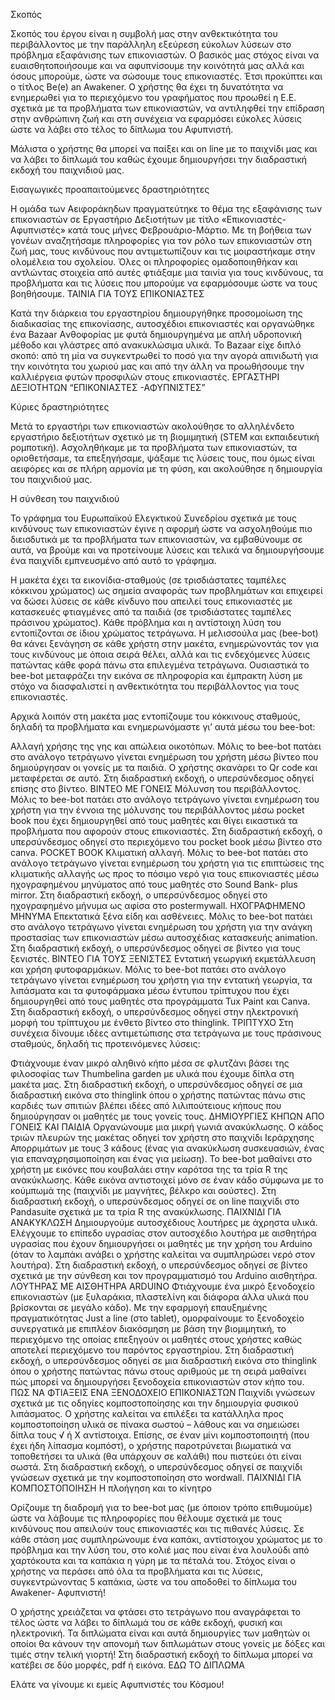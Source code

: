 Σκοπός

Σκοπός του έργου είναι η συμβολή μας στην ανθεκτικότητα του περιβάλλοντος με την παράλληλη εξεύρεση εύκολων λύσεων στο πρόβλημα εξαφάνισης των επικονιαστών. Ο βασικός μας στόχος είναι να ευαισθητοποιήσουμε και να αφυπνίσουμε την κοινότητά μας αλλά και όσους μπορούμε, ώστε να σώσουμε τους επικονιαστές. Έτσι προκύπτει και ο τίτλος Be(e) an Awakener. Ο χρήστης θα έχει τη δυνατότητα να ενημερωθεί για το περιεχόμενο του γραφήματος που προωθεί η Ε.Ε.  σχετικά με τα προβλήματα των επικονιαστών, να αντιληφθεί την επίδραση στην ανθρώπινη ζωή και στη συνέχεια να εφαρμόσει εύκολες λύσεις ώστε να λάβει στο τέλος το δίπλωμα του Αφυπνιστή.

Μάλιστα ο χρήστης θα μπορεί να παίξει και on line με το παιχνίδι μας και να λάβει το δίπλωμά του καθώς έχουμε δημιουργήσει την διαδραστική εκδοχή του παιχνιδιού μας. 

Εισαγωγικές προαπαιτούμενες δραστηριότητες

H ομάδα των Αειφοράκηδων πραγματεύτηκε το θέμα της εξαφάνισης των επικονιαστών σε Εργαστήριο Δεξιοτήτων με τίτλο «Επικονιαστές-Αφυπνιστές»  κατά τους μήνες Φεβρουάριο-Μάρτιο. Με τη βοήθεια των γονέων αναζητήσαμε πληροφορίες για τον ρόλο των επικονιαστών στη ζωή μας, τους κινδύνους που αντιμετωπίζουν και τις μοιραστήκαμε στην ολομέλεια του σχολείου. Όλες οι πληροφορίες ομαδοποιηθήκαν και αντλώντας στοιχεία από αυτές φτιάξαμε μια ταινία για τους κινδύνους, τα προβλήματα και τις λύσεις που μπορούμε να εφαρμόσουμε ώστε να τους βοηθήσουμε. ΤΑΙΝΙΑ ΓΙΑ ΤΟΥΣ ΕΠΙΚΟΝΙΑΣΤΕΣ

Κατά την διάρκεια του εργαστηρίου δημιουργήθηκε προσομοίωση της διαδικασίας της επικονίασης, αυτοσχέδιοι επικονιαστές και οργανώθηκε ένα Bazaar Aνθοφορίας  με φυτά δημιουργημένα με απλή υδροπονική μέθοδο και γλάστρες από ανακυκλώσιμα υλικά. Το Bazaar είχε διπλό σκοπό: από τη μία να συγκεντρωθεί το ποσό για την αγορά απινιδωτή για την κοινότητα του χωριού μας και από την άλλη να προωθήσουμε την καλλιέργεια  φυτών προσφιλών στους επικονιαστές. ΕΡΓΑΣΤΗΡΙ ΔΕΞΙΟΤΗΤΩΝ “ΕΠΙΚΟΝΙΑΣΤΕΣ -ΑΦΥΠΝΙΣΤΕΣ”

Κύριες δραστηριότητες

Μετά το εργαστήρι των επικονιαστών ακολούθησε το αλληλένδετο εργαστήριο δεξιοτήτων σχετικό με τη βιομιμητική (STEM και εκπαιδευτική ρομποτική). Ασχοληθήκαμε με τα προβλήματα των επικονιαστών,  τα οριοθετήσαμε, τα επεξηγήσαμε, ψάξαμε τις λύσεις τους, που όμως είναι αειφόρες και σε πλήρη αρμονία με τη φύση, και ακολούθησε η δημιουργία του παιχνιδιού μας.

 

Η σύνθεση του παιχνιδιού

Το γράφημα του Ευρωπαϊκού Ελεγκτικού Συνεδρίου σχετικά με τους κινδύνους των επικονιαστών έγινε  η αφορμή ώστε να ασχοληθούμε πιο διεισδυτικά με τα προβλήματα των επικονιαστών, να εμβαθύνουμε σε αυτά, να βρούμε και να προτείνουμε λύσεις και τελικά να δημιουργήσουμε ένα παιχνίδι εμπνευσμένο από αυτό το γράφημα.

 

Η μακέτα έχει τα εικονίδια-σταθμούς (σε τρισδιάστατες ταμπέλες κόκκινου χρώματος) ως σημεία αναφοράς των προβλημάτων και επιχειρεί να δώσει λύσεις σε κάθε κίνδυνο που απειλεί τους επικονιαστές με κατασκευές φτιαγμένες από τα παιδιά (σε τρισδιάστατες ταμπέλες πράσινου χρώματος). Κάθε πρόβλημα και η αντίστοιχη λύση του εντοπίζονται σε ίδιου χρώματος τετράγωνα. Η μελισσούλα μας (bee-bot) θα κάνει ξενάγηση σε κάθε χρήστη στην μακέτα, ενημερώνοντάς τον για τους κινδύνους με όποια σειρά θέλει, αλλά και τις ενδεχόμενες λύσεις πατώντας κάθε φορά πάνω στα επιλεγμένα τετράγωνα. Ουσιαστικά το bee-bot μεταφράζει την εικόνα σε πληροφορία και έμπρακτη λύση με στόχο να διασφαλιστεί η ανθεκτικότητα του περιβάλλοντος για τους επικονιαστές.

Αρχικά λοιπόν στη μακέτα μας εντοπίζουμε του κόκκινους σταθμούς, δηλαδή τα προβλήματα και ενημερωνόμαστε γι’ αυτά μέσω του bee-bot:

Αλλαγή χρήσης της γης και απώλεια οικοτόπων. Μόλις το bee-bot πατάει στο ανάλογο τετράγωνο γίνεται ενημέρωση του χρήστη μέσω βίντεο που δημιούργησαν οι γονείς με τα παιδιά. Ο χρήστης σκανάρει το Qr code και μεταφέρεται σε αυτό. Στη διαδραστική εκδοχή, ο υπερσύνδεσμος οδηγεί επίσης στο βίντεο. ΒΙΝΤΕΟ ΜΕ ΓΟΝΕΙΣ
Μόλυνση του περιβάλλοντος. Μόλις το bee-bot πατάει στο ανάλογο τετράγωνο γίνεται ενημέρωση του χρήστη για την έννοια της μόλυνσης του περιβάλλοντος μέσω pocket book που έχει δημιουργηθεί από τους μαθητές και θίγει εικαστικά τα προβλήματα που αφορούν στους επικονιαστές. Στη διαδραστική εκδοχή, ο υπερσύνδεσμος οδηγεί στο περιεχόμενο του pocket book μέσω βίντεο στο canva. POCKET BOOK
Κλιματική αλλαγή. Μόλις το bee-bot πατάει στο ανάλογο τετράγωνο γίνεται ενημέρωση του χρήστη για τις επιπτώσεις της κλιματικής αλλαγής ως προς το πόσιμο νερό για τους επικονιαστές μέσω ηχογραφημένου μηνύματος από τους μαθητές στο Sound Bank- plus mirror. Στη διαδραστική εκδοχή, ο υπερσύνδεσμος οδηγεί στο ηχογραφημένο μήνυμα ως αφίσα στο postermywall. ΗΧΟΓΡΑΦΗΜΕΝΟ ΜΗΝΥΜΑ
Επεκτατικά ξένα είδη και ασθένειες. Μόλις το bee-bot πατάει στο ανάλογο τετράγωνο γίνεται ενημέρωση του χρήστη για την ανάγκη προστασίας των επικονιαστών μέσω αυτοσχέδιας κατασκευής animation. Στη διαδραστική εκδοχή, ο υπερσύνδεσμος οδηγεί σε βίντεο για τους ξενιστές. ΒΙΝΤΕΟ ΓΙΑ ΤΟΥΣ ΞΕΝΙΣΤΕΣ
Εντατική γεωργική εκμετάλλευση και χρήση φυτοφαρμάκων. Μόλις το bee-bot πατάει στο ανάλογο τετράγωνο γίνεται ενημέρωση του χρήστη για την εντατική γεωργία, τα λιπάσματα και τα φυτοφάρμακα μέσω έντυπου τρίπτυχου που έχει δημιουργηθεί από τους μαθητές στα προγράμματα Tux Paint και Canva. Στη διαδραστική εκδοχή, ο υπερσύνδεσμος οδηγεί στην ηλεκτρονική μορφή του τρίπτυχου με ένθετο βίντεο στο thinglink. ΤΡΙΠΤΥΧΟ
Στη συνέχεια δίνουμε ιδέες αντιμετώπισης στα τετράγωνα με τους πράσινους σταθμούς, δηλαδή τις προτεινόμενες λύσεις:

Φτιάχνουμε έναν μικρό αληθινό κήπο μέσα σε φλυτζάνι βάσει της φιλοσοφίας των Thumbelina garden με υλικά που έχουμε δίπλα στη μακέτα μας. Στη διαδραστική εκδοχή, ο υπερσύνδεσμος οδηγεί σε μια διαδραστική εικόνα στο thinglink όπου ο χρήστης πατώντας πάνω στις καρδιές των σπιτιών βλέπει ιδέες από λιλιπούτειους κήπους που δημιούργησαν οι μαθητές με τους γονείς τους. ΔΗΜΙΟΥΡΓΙΕΣ ΚΗΠΩΝ ΑΠΟ ΓΟΝΕΙΣ ΚΑΙ ΠΑΙΔΙΑ
Οργανώνουμε μια μικρή γωνιά ανακύκλωσης.  Ο κάδος τριών πλευρών της μακέτας οδηγεί τον χρήστη στο παιχνίδι Ιεράρχησης Απορριμάτων με τους 3 κάδους (ένας για ανακύκλωση συσκευασιών, ένας για επαναχρησιμοποίηση και ένας για μείωση). Το bee-bot μαθαίνει στο χρήστη με εικόνες που κουβαλάει στην καρότσα της τα τρία R της ανακύκλωσης. Κάθε εικόνα αντιστοιχεί μόνο σε έναν κάδο σύμφωνα με το κούμπωμά της (παιχνίδι με μαγνήτες, βέλκρο και σούστες). Στη διαδραστική εκδοχή, ο υπερσύνδεσμος οδηγεί σε on line παιχνίδι στο Pandasuite σχετικά με τα τρία R της ανακύκλωσης. ΠΑΙΧΝΙΔΙ ΓΙΑ ΑΝΑΚΥΚΛΩΣΗ
Δημιουργούμε αυτοσχέδιους λουτήρες με άχρηστα υλικά. Ελέγχουμε το επίπεδο υγρασίας στον αυτοσχέδιο λουτήρα με αισθητήρα υγρασίας που έχουν δημιουργήσει οι μαθητές με την χρήση του Arduino (όταν το λαμπάκι ανάβει ο χρήστης καλείται να συμπληρώσει νερό στον λουτήρα). Στη διαδραστική εκδοχή, ο υπερσύνδεσμος οδηγεί σε βίντεο σχετικά με την σύνθεση και τον προγραμματισμό του Arduino αισθητήρα. ΛΟΥΤΗΡΑΣ ΜΕ ΑΙΣΘΗΤΗΡΑ ARDUINO
Φτιάχνουμε ένα μικρό ξενοδοχείο επικονιαστών (με ξυλαράκια, πλαστελίνη και διάφορα άλλα υλικά που βρίσκονται σε μεγάλο κάδο). Με την εφαρμογή επαυξημένης πραγματικότητας Just a line (στο tablet), ομορφαίνουμε το ξενοδοχείο συνεργατικά με επιπλέον διακόσμηση με βάση την βιομιμητική, το περιεχόμενο της οποίας επεξηγούν οι μαθητές στους χρήστες καθώς αποτελεί περιεχόμενο του παρόντος εργαστηρίου. Στη διαδραστική εκδοχή, ο υπερσύνδεσμος οδηγεί σε μια διαδραστική εικόνα στο thinglink όπου ο χρήστης πατώντας πάνω στους αριθμούς με τη σειρά μαθαίνει πώς μπορεί να δημιουργήσει ξενοδοχεία επικονιαστών στον κήπο του. ΠΩΣ ΝΑ ΦΤΙΑΞΕΙΣ ΕΝΑ ΞΕΝΟΔΟΧΕΙΟ ΕΠΙΚΟΝΙΑΣΤΩΝ
Παιχνίδι γνώσεων σχετικά με τις οδηγίες κομποστοποίησης και την δημιουργία φυσικού λιπάσματος. Ο χρήστης καλείται να επιλέξει τα κατάλληλα προς κομποστοποίηση υλικά σε πίνακα σωστού – λάθους και να σημειώσει δίπλα τους √ ή X αντίστοιχα. Επίσης, σε έναν μίνι κομποστοποιητή (που έχει ήδη λίπασμα κομπόστ), ο χρήστης παροτρύνεται βιωματικά να τοποθετήσει τα υλικά (θα υπάρχουν σε καλάθι) που πιστεύει ότι είναι σωστά. Στη διαδραστική εκδοχή, ο υπερσύνδεσμος οδηγεί σε παιχνίδι γνώσεων σχετικά με την κομποστοποίηση στο wordwall. ΠΑΙΧΝΙΔΙ ΓΙΑ ΚΟΜΠΟΣΤΟΠΟΙΗΣΗ
Η πλοήγηση και το κίνητρο

Ορίζουμε τη διαδρομή για το bee-bot μας (με όποιον τρόπο επιθυμούμε) ώστε να λάβουμε τις πληροφορίες που θέλουμε σχετικά με τους κινδύνους που απειλούν τους επικονιαστές και τις πιθανές λύσεις. Σε κάθε στάση μας συμπληρώνουμε ένα καπάκι, αντίστοιχου χρώματος με το πρόβλημα και την λύση του, στο κολιέ μας  που είναι ένα λουλούδι από χαρτόκουτα και τα καπάκια η γύρη με τα πέταλά του. Στόχος είναι ο χρήστης να περάσει από όλα τα προβλήματα και τις λύσεις, συγκεντρώνοντας 5 καπάκια, ώστε να του αποδοθεί το δίπλωμα του Awakener- Aφυπνιστή!

Ο χρήστης χρειάζεται να φτάσει στο τετράγωνο που αναγράφεται το τέλος ώστε να λάβει το δίπλωμά του σε κάθε εκδοχή, φυσική και ηλεκτρονική. Τα διπλώματα είναι και αυτά δημιουργίες των μαθητών οι οποίοι θα κάνουν την απονομή των διπλωμάτων στους γονείς με δόξες και τιμές στην τελική γιορτή! Στη διαδραστική εκδοχή το δίπλωμα μπορεί να κατέβει σε δύο μορφές, pdf ή εικόνα. ΕΔΩ ΤΟ ΔΙΠΛΩΜΑ

Ελάτε να γίνουμε κι εμείς Αφυπνιστές του Κόσμου!
